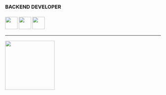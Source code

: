 <h3>BACKEND DEVELOPER<h3/>
<img height="40px" src="https://upload.wikimedia.org/wikipedia/commons/thumb/2/27/PHP-logo.svg/1200px-PHP-logo.svg.png">
<img height="40px" src="https://upload.wikimedia.org/wikipedia/commons/thumb/9/9a/Laravel.svg/1200px-Laravel.svg.png">
<img height="40px" src="https://br.vuejs.org/images/logo.png">
<hr>
<a href="https://github.com/ttkwesley">
<img height="160em" src="https://github-readme-stats.vercel.app/api/top-langs/?username=ttkwesley&layout=compact&langs_count=7&theme=highcontrast"/>



